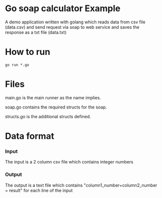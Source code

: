 # Go soap calculator Example

A demo application written with golang which reads data from csv file (data.csv) and send request via soap to web service and saves the response as a txt file (data.txt)

# How to run

```
go run *.go 
```

# Files

main.go is the main runner as the name implies.

soap.go contains the required structs for the soap.

structs.go is the additional structs defined.

# Data format

### Input

The input is a 2 column csv file which contains integer numbers

### Output
The output is a text file which contains "column1_number+column2_number = result" for each line of the input
